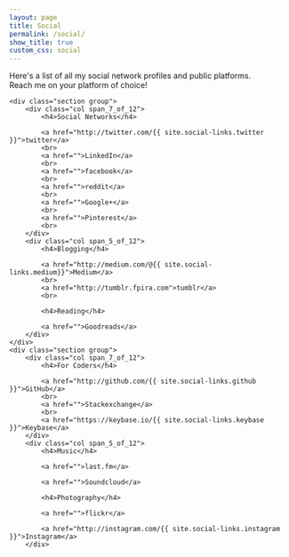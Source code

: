 ```yaml
---
layout: page
title: Social
permalink: /social/
show_title: true
custom_css: social
---
```


<div class="container">

Here's a list of all my social network profiles and public platforms.
<br>Reach me on your platform of choice!

    <div class="section group">
        <div class="col span_7_of_12">
            <h4>Social Networks</h4>

            <a href="http://twitter.com/{{ site.social-links.twitter }}">twitter</a>
            <br>
            <a href="">LinkedIn</a>
            <br>
            <a href="">facebook</a>
            <br>
            <a href="">reddit</a>
            <br>
            <a href="">Google+</a>
            <br>
            <a href="">Pinterest</a>
            <br>
        </div>
        <div class="col span_5_of_12">
            <h4>Blogging</h4>

            <a href="http://medium.com/@{{ site.social-links.medium}}">Medium</a>
            <br>
            <a href="http://tumblr.fpira.com">tumblr</a>
            <br>

            <h4>Reading</h4>

            <a href="">Goodreads</a>
        </div>
    </div>
    <div class="section group">
        <div class="col span_7_of_12">
            <h4>For Coders</h4>

            <a href="http://github.com/{{ site.social-links.github }}">GitHub</a>
            <br>
            <a href="">Stackexchange</a>
            <br>
            <a href="https://keybase.io/{{ site.social-links.keybase }}">Keybase</a>
        </div>
        <div class="col span_5_of_12">
            <h4>Music</h4>

            <a href="">last.fm</a>

            <a href="">Soundcloud</a>

            <h4>Photography</h4>

            <a href="">flickr</a>

            <a href="http://instagram.com/{{ site.social-links.instagram }}">Instagram</a>
        </div>
</div>




